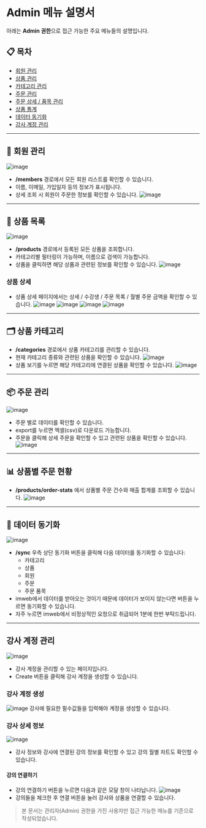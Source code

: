 # Admin 메뉴 설명서

아래는 **Admin 권한**으로 접근 가능한 주요 메뉴들의 설명입니다.

## 📋 목차

- [회원 관리](#회원-관리)
- [상품 관리](#상품-관리)
- [카테고리 관리](#카테고리-관리)
- [주문 관리](#주문-관리)
- [주문 상세 / 품목 관리](#주문-상세--품목-관리)
- [상품 통계](#상품-통계)
- [데이터 동기화](#데이터-동기화)
- [강사 계정 관리](#강사-관리)
---






## 👤 회원 관리
![image](https://github.com/user-attachments/assets/c4e723bf-285a-4202-ba4d-115e4da7d65f)

- **/members** 경로에서 모든 회원 리스트를 확인할 수 있습니다.
- 이름, 이메일, 가입일자 등의 정보가 표시됩니다.
- 상세 조회 시 회원이 주문한 정보를 확인할 수 있습니다.
  ![image](https://github.com/user-attachments/assets/8f0cc4f1-2bbf-441a-ac6b-499148a4b70e)


---

## 🛒 상품 목록
![image](https://github.com/user-attachments/assets/81adc099-fe0b-4ac6-a6c4-65a1e854a7d0)

- **/products** 경로에서 등록된 모든 상품을 조회합니다.
- 카테고리별 필터링이 가능하며, 이름으로 검색이 가능합니다.
- 상품을 클릭하면 해당 상품과 관련된 정보를 확인할 수 있습니다.
  ![image](https://github.com/user-attachments/assets/fa9299b8-05db-467c-8893-cd840b4a3ce2)

### 상품 상세
- 상품 상세 페이지에서는 상세 / 수강생 / 주문 목록 / 월별 주문 금액을 확인할 수 있습니다.
  ![image](https://github.com/user-attachments/assets/499e4716-05a9-43c8-981c-ffbbf1535231)
  ![image](https://github.com/user-attachments/assets/25c4e3dc-d911-4ecc-9858-aa913a1af400)
  ![image](https://github.com/user-attachments/assets/f5a2fadf-8533-4fdc-9065-088b368e4d97)
  ![image](https://github.com/user-attachments/assets/abf26a85-826a-4ad4-b82e-d4169cd9bee7)




---

## 🗂 상품 카테고리

- **/categories** 경로에서 상품 카테고리를 관리할 수 있습니다.
- 현재 카테고리 종류와 관련된 상품을 확인할 수 있습니다.
  ![image](https://github.com/user-attachments/assets/c531f24d-bc16-423f-bfc6-8971cfe3142c)
- 상품 보기를 누르면 해당 카테고리에 연결된 상품을 확인할 수 있습니다.
  ![image](https://github.com/user-attachments/assets/c534abef-6b7e-43a3-975f-08f11f7e67f0)



---

## 📦 주문 관리
![image](https://github.com/user-attachments/assets/6e7650a7-e762-49a0-b208-1e8a5220bca5)
- 주문 별로 데이터를 확인할 수 있습니다.
- export를 누르면 엑셀(csv)로 다운로드 가능합니다.
- 주문을 클릭해 상세 주문을 확인할 수 있고 관련된 상품을 확인할 수 있습니다.
  ![image](https://github.com/user-attachments/assets/5662a758-f2bc-43c0-80f6-f0f232c8329b)

---


## 📊 상품별 주문 현황

- **/products/order-stats** 에서 상품별 주문 건수와 매출 합계를 조회할 수 있습니다.
![image](https://github.com/user-attachments/assets/ee4f79d4-53dc-4ffa-8f39-8138b9aca339)

---

## 🔄 데이터 동기화
![image](https://github.com/user-attachments/assets/e2c42abf-71d4-4514-8a49-2de2c63c1901)

- **/sync** 우측 상단 동기화 버튼을 클릭해 다음 데이터를 동기화할 수 있습니다:
  - 카테고리
  - 상품
  - 회원
  - 주문
  - 주문 품목
- imweb에서 데이터를 받아오는 것이기 때문에 데이터가 보이지 않는다면 버튼을 누르면 동기화할 수 있습니다.
- 자주 누르면 imweb에서 비정상적인 요청으로 취급되어 1분에 한번 부탁드립니다.
---

## 강사 계정 관리
![image](https://github.com/user-attachments/assets/920a070f-d88c-43a0-94fa-93455eda274b)
- 강사 계정을 관리할 수 있는 페이지입니다.
- Create 버튼을 클릭해 강사 계정을 생성할 수 있습니다.

### 강사 계정 생성
![image](https://github.com/user-attachments/assets/662acf23-dc37-49c9-908a-a0c9cf71d33e)
강사에 필요한 필수값들을 입력해야 계정을 생성할 수 있습니다.

### 강사 상세 정보
![image](https://github.com/user-attachments/assets/fa4c4441-4d67-45ed-a4d8-0095ed9d01d2)

- 강사 정보와 강사에 연결된 강의 정보를 확인할 수 있고 강의 월별 차트도 확인할 수 있습니다.

#### 강의 연결하기
- 강의 연결하기 버튼을 누르면 다음과 같은 모달 창이 나타납니다.
  ![image](https://github.com/user-attachments/assets/37ec9634-401e-40fc-b0b7-6095c25758e4)
- 강의들을 체크한 후 연결 버튼을 눌러 강사와 상품을 연결할 수 있습니다.
  

> 본 문서는 관리자(Admin) 권한을 가진 사용자만 접근 가능한 메뉴를 기준으로 작성되었습니다.
